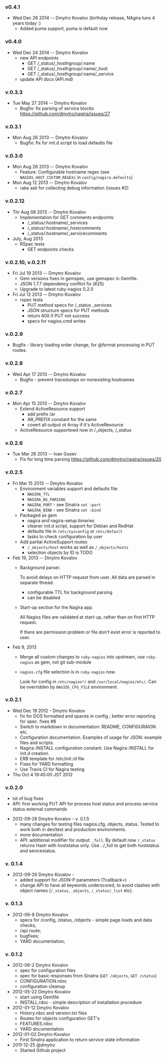 ### v0.4.1
* Wed Dec 26 2014 -- Dmytro Kovalov (birthday release, NAgira tuns 4 years today :)
  - Added puma support, puma is default now
### v0.4.0
* Wed Dec 24 2014 -- Dmytro Kovalov
  - new API endpoints
    - GET /\_status/_hosthgroup/:name
    - GET /\_status/_hosthgroup/:name/_host
    - GET /\_status/_hosthgroup/:name/_service
  - update API docs (API.md)

### v.0.3.3
* Tue May 27 2014 -- Dmytro Kovalov
  - Bugfix: fix parsing of service blocks https://github.com/dmytro/nagira/issues/27

### v.0.3.1
* Mon Aug 26 2013 -- Dmytro Kovalov
  - Bugfix: fix for init.d script to load defaults file

### v.0.3.0
* Mon Aug 26 2013 -- Dmytro Kovalov
  - Feature: Configurable hostname regex (see `NAGIOS_HOST_CUSTOM_REGEXi` in `config/nagira.defaults`)
* Mon Aug 12 2013 -- Dmytro Kovalov
  - rake ask for collecting debug information (issues #2)

### v.0.2.12
* Thr Aug 08 2013 -- Dmytro Kovalov
  - Implementation for GET comments endpoints:
    - /_status/:hostname/_services
    - /_status/:hostname/_hostcomments
    - /_status/:hostname/_servicecomments
* July, Aug 2013
  - RSpec tests
    - GET endpoints checks
### v.0.2.10, v.0.2.11
* Fri Jul 19 2013 -- Dmytro Kovalov
  - Gem versions fixes in gemspec, use gemspec in Gemfile.
  - JSON 1.7.7 dependency conflict fix (#25)
  - Upgrade to latest ruby-nagios 0.2.0
* Fri Jul 12 2013 -- Dmytro Kovalov
  - rspec tests
      - PUT method specs for /_status _services
      - JSON structure specs for PUT methods
      - return 400 if PUT not success
      - specs for nagios.cmd writes
### v.0.2.9
  - Bugfix - library loading order change, for @format processing in PUT routes.
### v.0.2.8
* Wed Apr 17 2013 -- Dmytro Kovalov
  - Bugfix - prevent tracedumps on nonexisting hostnames

### v.0.2.7

* Mon Apr 15 2013 -- Dmytro Kovalov
  - Extend ActiveResource support
    - add prefix /ar
    - AR_PREFIX constant for the same
    - covert all output ot Array if it's ActiveResource
  - ActiveResource supportewd now in /_objects, /_status

### v.0.2.6

* Tue Mar 26 2013 -- Ivan Gusev
  - Fix for long time parsing https://github.com/dmytro/nagira/issues/20

### v.0.2.5

* Fri Mar 15 2013 -- Dmytro Kovalov
  - Environment variables support and defaults file:
    - `NAGIRA_TTL`
    - `NAGIRA_BG_PARSING`
    - `NAGIRA_PORT` - see Sinatra `set :port`
    - `NAGIRA_BIND` - see Sinatra `set :bind`
  - Packaged as gem
    - nagira and nagira-setup binaries
    - cleaner init.d script, support for Debian and RedHat
    - defaults file in `/etc/sysconfig` or `/etc/default`
    - tasks to check configuration by user
  - Add partial ActiveSupport routes
    - `/_objects/host` works as well as `/_objects/hosts`
    - selection objects by ID is TODO
* Feb 19, 2013 -- Dmytro Kovalov
  - Background parser.

      To avoid delays on HTTP request from user. All data are parsed in separate thread.
    - configurable TTL for background parsing
    - can be disabled
  - Start-up section for the Nagira app.

      All Nagios files are validated at start-up, rather than on first HTTP request.

      If there are permission problem or file don't exist error is reported to user.
* Feb 9, 2013
  - Merge all custom changes to `ruby-nagios` into upstream, use `ruby-nagios` as gem, not git sub-module
  - `nagios.cfg` file selection is in `ruby-nagios` now.

      Look for config in `/etc/nagios*/` and `/usr/local/nagios/etc/`. Can be overridden by `NAGIOS_CFG_FILE` environment.

### v.0.2.1

* Wed Dec 19 2012 - Dmytro Kovalov
  - fix for DOS formatted and spaces in config ; better error reporting for spec. fixes #8
  - Switch to markdown in documentation: README, CONFIGURAION etc.
  - Configuration documentation. Examples of usage for JSON: example files and scripts.
  - Nagira::INSTALL configuration constant. Use Nagira::INSTALL for init.d creation.
  - ERB  template for /etc/init./d file
  - Fixes for YARD formatting
  - Use Travis CI for Nagira testing
* Thu Oct  4 19:45:00 JST 2012

###  v.0.2.0

  - lot of bug fixes
  - API: first working PUT API for process host status and process service status external commands
* 2012-09-28 Dmytro Kovalov - v. 0.1.5
  - many changes for testing files nagios.cfg, objects, status. Tested to work both in dev/test and production environments.
  - more documentation
  - API: additional modifier for output: `_full`. By default now `/_status` returns Hash with hoststatus only. Use ../_full to get both hoststatus and sevicestatus.

### v. 0.1.4

* 2012-09-26 Dmytro Kovalov -
  - added support for JSON-P parameters (?callback=<nam>)
  - change API to have all keywords underscored, to avoid clashes with object names (`/_status`, `_objects`, `/_status/_list` etc).

### v. 0.1.3

* 2012-06-8 Dmytro Kovalov
  - specs for /config, /status, /objects - simple page loads and data
    checks;
  - /api route;
  - bugfixes;
  - YARD documentation;

### v. 0.1.2

* 2012-06-2 Dmytro Kovalov
  - spec for configuration files
  - spec for basic responses from Sinatra (`GET /objects`, `GET /status`)
  - CONFIGURATION.rdoc
  - configuration cleanup
* 2012-05-22 Dmytro Kovalov
  - start using Gemfile
  - INSTALL.rdoc - simple description of installation procedure
* 2012-01-12 Dmytro Kovalov
  - History.rdoc and version.txt files
  - Routes for objects configuration GET's
  - FEATURES.rdoc
  - YARD documentation
* 2012-01-02 Dmytro Kovalov
  - First Sinatra application to return service state information
* 2011-12-25 @dmytro
  - Started Github project
